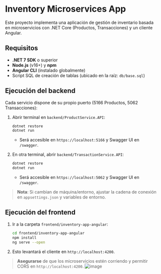 # Inventory Microservices App

Este proyecto implementa una aplicación de gestión de inventario basada en microservicios con .NET Core (Productos, Transacciones) y un cliente Angular.

## Requisitos

* **.NET 7 SDK** o superior
* **Node.js** (v16+) y **npm**
* **Angular CLI** (instalado globalmente)
* Script SQL de creación de tablas (ubicado en la raíz: `db/base.sql`)


## Ejecución del backend

Cada servicio dispone de su propio puerto (5166 Productos, 5062 Transacciones):

1. Abrir terminal en `backend/ProductService.API`:

   ```bash
   dotnet restore
   dotnet run
   ```

   * Será accesible en `https://localhost:5166` y Swagger UI en `/swagger`.

2. En otra terminal, abrir `backend/TransactionService.API`:

   ```bash
   dotnet restore
   dotnet run
   ```

   * Será accesible en `https://localhost:5062` y Swagger UI en `/swagger`.

> **Nota**: Si cambian de máquina/entorno, ajustar la cadena de conexión en `appsettings.json` y variables de entorno.

## Ejecución del frontend

1. Ir a la carpeta `frontend/inventory-app-angular`:

   ```bash
   cd frontend/inventory-app-angular
   npm install
   ng serve --open
   ```
2. Esto levantará el cliente en `http://localhost:4200`.

> **Asegurarse** de que los microservicios estén corriendo y permitir CORS en `http://localhost:4200`.
![image](https://github.com/user-attachments/assets/b39a92a7-1a2f-443d-b261-c2cbe75c1a18)

